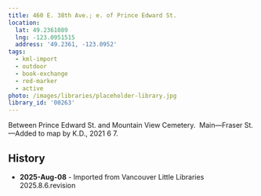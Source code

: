 ```yaml
---
title: 460 E. 38th Ave.; e. of Prince Edward St.
location:
  lat: 49.2361089
  lng: -123.0951515
  address: '49.2361, -123.0952'
tags:
  - kml-import
  - outdoor
  - book-exchange
  - red-marker
  - active
photo: /images/libraries/placeholder-library.jpg
library_id: '00263'
---
```

Between Prince Edward St. and 
Mountain View Cemetery.  Main—Fraser St.
—Added to map by K.D., 2021 6 7.

## History
- **2025-Aug-08** - Imported from Vancouver Little Libraries 2025.8.6.revision
